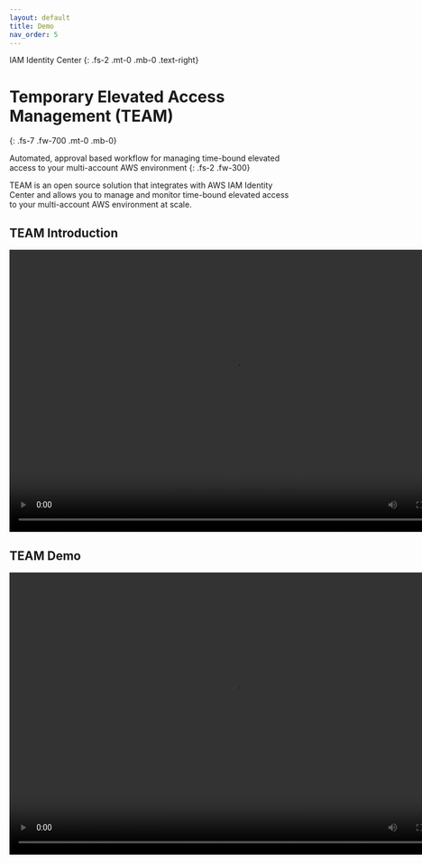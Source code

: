 ```yaml
---
layout: default
title: Demo
nav_order: 5
---
```


IAM Identity Center
{: .fs-2 .mt-0 .mb-0 .text-right}
# Temporary Elevated Access Management (TEAM)
{: .fs-7 .fw-700 .mt-0 .mb-0}

Automated, approval based workflow for managing time-bound elevated access to your multi-account AWS environment
{: .fs-2 .fw-300}

TEAM is an open source solution that integrates with AWS IAM Identity Center and allows you to manage and monitor time-bound elevated access to your multi-account AWS environment at scale.

## TEAM Introduction

<video width="800" height="500" frameborder="0" allowfullscreen controls>
<source src="https://d3f99z5n3ls8r1.cloudfront.net/videos/demo/team-demo-varvara.mov" type="video/mp4">
</video>


## TEAM Demo

<video width="800" height="500" frameborder="0" allowfullscreen controls>
<source src="https://d3f99z5n3ls8r1.cloudfront.net/videos/demo/team-demo-taiwo.mov" type="video/mp4">
</video>
